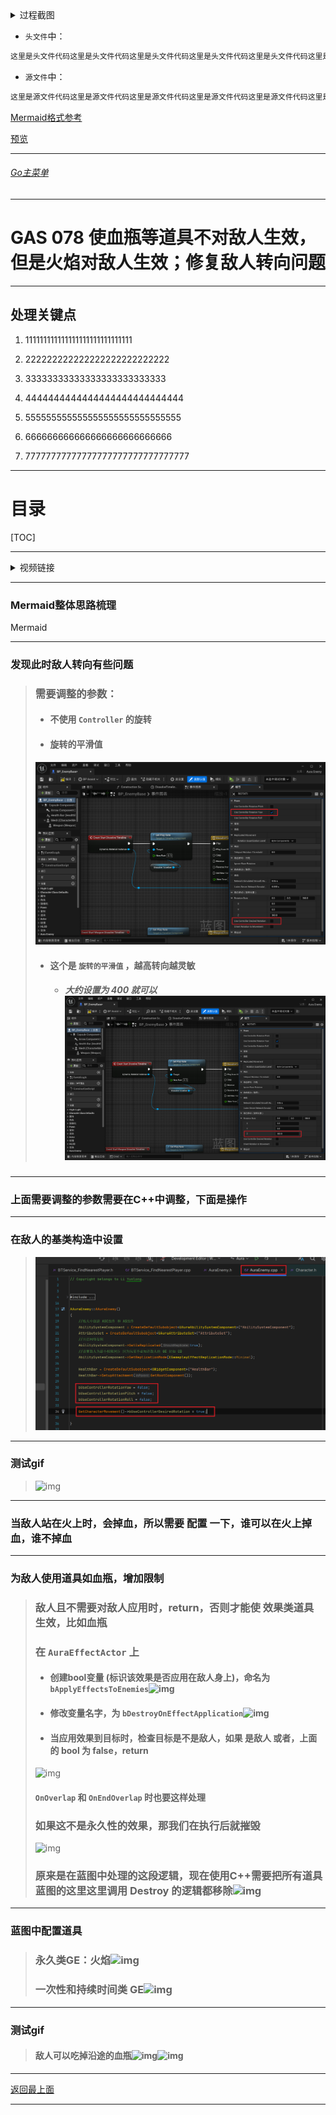 <details>
<summary>过程截图</summary>

>

------

</details>




+ `头文件`中：
```cpp
这里是头文件代码这里是头文件代码这里是头文件代码这里是头文件代码这里是头文件代码这里是头文件代码
```

+ `源文件`中：
```cpp
这里是源文件代码这里是源文件代码这里是源文件代码这里是源文件代码这里是源文件代码这里是源文件代码
```

[Mermaid格式参考](https://github.com/liyunlong618/LiYunLongKnowledgeLibrary/blob/main/Mermaid%E6%A0%BC%E5%BC%8F%E5%8F%82%E8%80%83.md)

[预览](https://github.com/liyunlong618/LiYunLongKnowledgeLibrary/tree/main/UECPP/Models/GAS/GAS_2_Aura)



___________________________________________________________________________________________
###### [Go主菜单](../MainMenu.md)
___________________________________________________________________________________________

# GAS 078 使血瓶等道具不对敌人生效，但是火焰对敌人生效；修复敌人转向问题

___________________________________________________________________________________________

## 处理关键点

1. 111111111111111111111111111111

2. 222222222222222222222222222

3. 33333333333333333333333333

4. 4444444444444444444444444444

5. 555555555555555555555555555555

6. 666666666666666666666666666

7. 77777777777777777777777777777777

___________________________________________________________________________________________

# 目录


[TOC]


___________________________________________________________________________________________

<details>
<summary>视频链接</summary>

[6. AI and Effect Actors_哔哩哔哩_bilibili](https://www.bilibili.com/video/BV1JD421E7yC?p=166&vd_source=9e1e64122d802b4f7ab37bd325a89e6c)

------

</details>

___________________________________________________________________________________________

### Mermaid整体思路梳理

Mermaid

___________________________________________________________________________________________

### 发现此时敌人转向有些问题

> ### 需要调整的参数：
>
> - #### 不使用 `Controller` 的旋转
>
> - #### 旋转的平滑值
>
>  ![img](./GAS_078/1.png)
>
> - #### **这个是 `旋转的平滑值` ，越高转向越灵敏**
>
>   - ##### 大约设置为 **400** 就可以![img](./GAS_078/2.png)

------

### 上面需要调整的参数需要在C++中调整，下面是操作

------

### 在敌人的基类构造中设置

> ![img](./GAS_078/3.png)

------

### 测试gif

> ![img](https://api2.mubu.com/v3/document_image/25165450_7b1d4095-a55c-4347-c4c1-1714b281678a.png)

------

### 当敌人站在火上时，会掉血，所以需要 配置 一下，谁可以在火上掉血，谁不掉血

------

### 为敌人使用道具如血瓶，增加限制

>### 敌人且不需要对敌人应用时，return，否则才能使 效果类道具 生效，比如血瓶
>
>
>
>### 在 `AuraEffectActor` 上
>
>- #### 创建bool变量 (标识该效果是否应用在敌人身上)，命名为 `bApplyEffectsToEnemies`![img](https://api2.mubu.com/v3/document_image/25165450_9e10860c-64a6-49e8-d7ee-548e79f47ad9.png)
>
>- #### 修改变量名字，为 `bDestroyOnEffectApplication`![img](https://api2.mubu.com/v3/document_image/25165450_03652579-0f65-407a-c03c-6a5f3211a614.png)
>
>- #### 当应用效果到目标时，检查目标是不是敌人，如果 是敌人 或者，上面的 bool 为 false，return
>
>
>![img](https://api2.mubu.com/v3/document_image/25165450_01019a02-a2cc-4e01-fab6-563e650f4b74.png)
>
>#### `OnOverlap` 和 `OnEndOverlap` 时也要这样处理
>
>
>
>### 如果这不是永久性的效果，那我们在执行后就摧毁
>
>![img](https://api2.mubu.com/v3/document_image/25165450_ffea532b-f4d3-4cc9-a70c-9a85b808f17f.png)
>
>### 原来是在蓝图中处理的这段逻辑，现在使用C++需要把所有道具蓝图的这里这里调用 Destroy 的逻辑都移除![img](https://api2.mubu.com/v3/document_image/25165450_77e7f315-7828-4baf-a674-9b48e71df5ad.png)

------

### 蓝图中配置道具

> ### 永久类GE：火焰![img](https://api2.mubu.com/v3/document_image/25165450_f4407bd2-2e7c-4670-8915-dd291b33bb7b.png)
>
> ### 一次性和持续时间类 GE![img](https://api2.mubu.com/v3/document_image/25165450_52757b69-3234-43a1-a34d-cea96cf7b5c2.png)

------

### 测试gif

> #### 敌人可以吃掉沿途的血瓶![img](https://api2.mubu.com/v3/document_image/25165450_8bb4f554-23df-42e1-a25f-1ff9deec400f.png)![img](https://api2.mubu.com/v3/document_image/25165450_632ec00d-cc12-4f11-9232-b0ad10867566.png)
























___________________________________________________________________________________________

[返回最上面](#Go主菜单)

___________________________________________________________________________________________